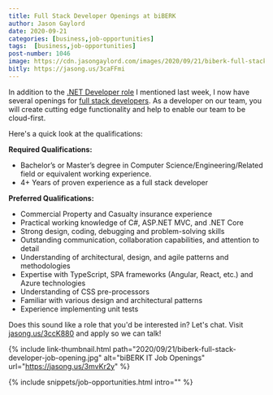 ```yaml
---
title: Full Stack Developer Openings at biBERK
author: Jason Gaylord
date: 2020-09-21
categories: [business,job-opportunities]
tags:  [business,job-opportunities]
post-number: 1046
image: https://cdn.jasongaylord.com/images/2020/09/21/biberk-full-stack-developer-job-opening.jpg
bitly: https://jasong.us/3caFFmi
---
```


In addition to the [.NET Developer role](https://jasong.us/3m4UVFS) I mentioned last week, I now have several openings for [full stack developers](https://jasong.us/3ccK880). As a developer on our team, you will create cutting edge functionality and help to enable our team to be cloud-first.

Here's a quick look at the qualifications:

**Required Qualifications:**
- Bachelor’s or Master’s degree in Computer Science/Engineering/Related field or equivalent working experience.
- 4+ Years of proven experience as a full stack developer

**Preferred Qualifications:**
- Commercial Property and Casualty insurance experience
- Practical working knowledge of C#, ASP.NET MVC, and .NET Core
- Strong design, coding, debugging and problem-solving skills
- Outstanding communication, collaboration capabilities, and attention to detail
- Understanding of architectural, design, and agile patterns and methodologies
- Expertise with TypeScript, SPA frameworks (Angular, React, etc.) and Azure technologies
- Understanding of CSS pre-processors
- Familiar with various design and architectural patterns
- Experience implementing unit tests

Does this sound like a role that you'd be interested in? Let's chat. Visit [jasong.us/3ccK880](https://jasong.us/3ccK880) and apply so we can talk!

{% include link-thumbnail.html path="2020/09/21/biberk-full-stack-developer-job-opening.jpg" alt="biBERK IT Job Openings" url="https://jasong.us/3mvKr2y" %}

{% include snippets/job-opportunities.html intro="" %}
